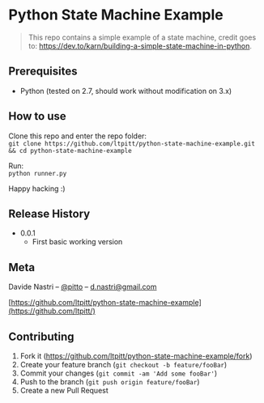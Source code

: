 # Python State Machine Example
> This repo contains a simple example of a state machine, credit goes to: https://dev.to/karn/building-a-simple-state-machine-in-python.

## Prerequisites

- Python (tested on 2.7, should work without modification on 3.x)

## How to use

Clone this repo and enter the repo folder:  
`git clone https://github.com/ltpitt/python-state-machine-example.git && cd python-state-machine-example`

Run:  
`python runner.py`  

Happy hacking :)

## Release History

* 0.0.1
    * First basic working version

## Meta

Davide Nastri – [@pitto](https://twitter.com/pitto) – d.nastri@gmail.com

[https://github.com/ltpitt/python-state-machine-example](https://github.com/ltpitt/)

## Contributing

1. Fork it (<https://github.com/ltpitt/python-state-machine-example/fork>)
2. Create your feature branch (`git checkout -b feature/fooBar`)
3. Commit your changes (`git commit -am 'Add some fooBar'`)
4. Push to the branch (`git push origin feature/fooBar`)
5. Create a new Pull Request
